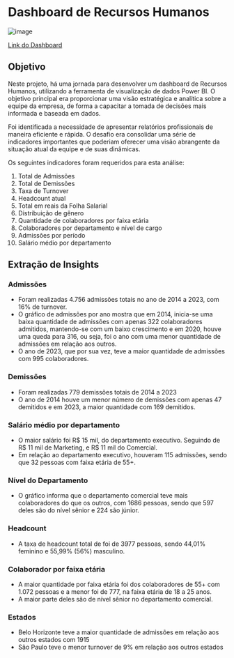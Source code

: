 # Dashboard de Recursos Humanos

![image](https://github.com/moniquecardoso25/PowerBI-Portuguese/assets/140358716/1c116578-8a3f-408a-9868-b6a5e67a5ded)



[Link do Dashboard](https://app.powerbi.com/viewr=eyJrIjoiMmZlNzI3ZmMtNzFhNy00ZWE5LWIzMjItYjEyMTNlMjM2NmI3IiwidCI6ImM5ZWIwMzlkLWM5YzUtNDE4NC1hZGIzLTRmMWZiNDA1YmE3ZCJ9)



## Objetivo

Neste projeto, há uma jornada para desenvolver um dashboard de Recursos Humanos, utilizando a ferramenta de visualização de dados Power BI. O objetivo principal era proporcionar uma visão estratégica e analítica sobre a equipe da empresa, de forma a capacitar a tomada de decisões mais informada e baseada em dados.

Foi identificada a necessidade de apresentar relatórios profissionais de maneira eficiente e rápida. O desafio era consolidar uma série de indicadores importantes que poderiam oferecer uma visão abrangente da situação atual da equipe e de suas dinâmicas. 


Os seguintes indicadores foram requeridos para esta análise:

1. Total de Admissões
2. Total de Demissões
3. Taxa de Turnover
4. Headcount atual
5. Total em reais da Folha Salarial
6. Distribuição de gênero
7. Quantidade de colaboradores por faixa etária
8. Colaboradores por departamento e nível de cargo
9. Admissões por período
10. Salário médio por departamento

## Extração de Insights

### Admissões

- Foram realizadas 4.756 admissões totais no ano de 2014 a 2023, com 16% de turnover.
- O gráfico de admissões por ano mostra que em 2014, inicia-se uma baixa quantidade de admissões com apenas 322 colaboradores admitidos, mantendo-se com um baixo crescimento e em 2020, houve uma queda para 316, ou seja, foi o ano com uma menor quantidade de admissões em relação aos outros.
- O ano de 2023, que por sua vez, teve a maior quantidade de admissões com 995 colaboradores.

### Demissões

- Foram realizadas 779 demissões totais de 2014 a 2023
- O ano de 2014 houve um menor número de demissões com apenas 47 demitidos e em 2023, a maior quantidade com 169 demitidos.
  
### Salário médio por departamento

- O maior salário foi R$ 15 mil, do departamento executivo. Seguindo de R$ 11 mil de Marketing, e R$ 11 mil do Comercial.
- Em relação ao departamento executivo, houveram 115 admissões, sendo que 32 pessoas com faixa etária de 55+.


### Nível do Departamento

- O gráfico informa que o departamento comercial teve mais colaboradores do que os outros, com 1686 pessoas, sendo que 597 deles são do nível sênior e 224 são júnior.

### Headcount

- A taxa de headcount total de foi de 3977 pessoas, sendo 44,01% feminino e 55,99% (56%) masculino.

### Colaborador por faixa etária

- A maior quantidade por faixa etária foi dos colaboradores de 55+ com 1.072 pessoas e a menor foi de 777, na faixa etária de 18 a 25 anos.
- A maior parte deles são de nível sênior no departamento comercial.

### Estados

- Belo Horizonte teve a maior quantidade de admissões em relação aos outros estados com 1915
- São Paulo teve o menor turnover de 9% em relação aos outros estados

  
